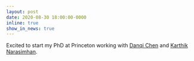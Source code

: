 ```yaml
---
layout: post
date: 2020-08-30 18:00:00-0000
inline: true
show_in_news: true
---
```


Excited to start my PhD at Princeton working with [Danqi Chen](https://www.cs.princeton.edu/~danqic/) and [Karthik Narasimhan](https://karthikncode.github.io/).
